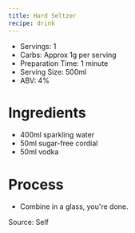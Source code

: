 ```yaml
---
title: Hard Seltzer
recipe: drink
---
```


* Servings: 1
* Carbs: Approx 1g per serving
* Preparation Time: 1 minute
* Serving Size: 500ml
* ABV: 4%

# Ingredients
* 400ml sparkling water
* 50ml sugar-free cordial
* 50ml vodka

# Process
* Combine in a glass, you're done.

Source: Self

